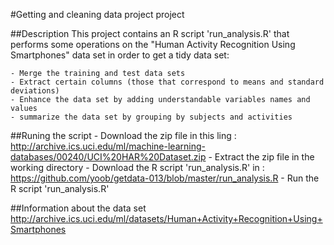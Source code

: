 #Getting and cleaning data project project

##Description
This project contains an R script 'run_analysis.R' that performs some operations on the "Human Activity Recognition Using Smartphones" data set in order to get a tidy data set:

	- Merge the training and test data sets
	- Extract certain columns (those that correspond to means and standard deviations)
	- Enhance the data set by adding understandable variables names and values
	- summarize the data set by grouping by subjects and activities


##Runing the script
	- Download the zip file in this ling : http://archive.ics.uci.edu/ml/machine-learning-databases/00240/UCI%20HAR%20Dataset.zip
	- Extract the zip file in the working directory
	- Download the R script 'run_analysis.R' in : https://github.com/yoob/getdata-013/blob/master/run_analysis.R
	- Run the R script 'run_analysis.R'


##Information about the data set
http://archive.ics.uci.edu/ml/datasets/Human+Activity+Recognition+Using+Smartphones









